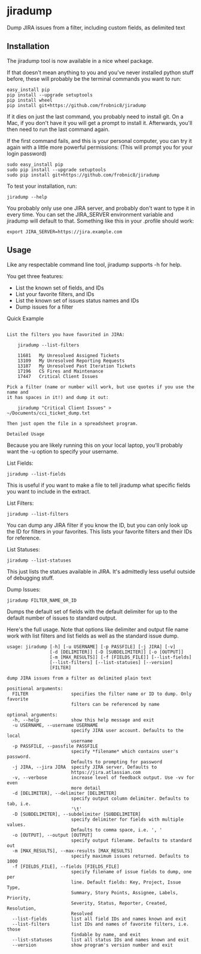 jiradump
========

Dump JIRA issues from a filter, including custom fields, as delimited text

Installation
------------

The jiradump tool is now available in a nice wheel package.

If that doesn't mean anything to you and you've never installed python
stuff before, these will probably be the terminal commands you want to run:

    easy_install pip
    pip install --upgrade setuptools
    pip install wheel
    pip install git+https://github.com/frobnic8/jiradump

If it dies on just the last command, you probably need to install git.
On a Mac, if you don't have it you will get a prompt to install it.
Afterwards, you'll then need to run the last command again.

If the first command fails, and this is your personal computer, you can
try it again with a little more powerful permissions: (This will prompt
you for your login password)

    sudo easy_install pip
    sudo pip install --upgrade setuptools
    sudo pip install git+https://github.com/frobnic8/jiradump

To test your installation, run:

    jiradump --help

You probably only use one JIRA server, and probably don't want to type it
in every time. You can set the JIRA_SERVER environment variable and jiradump
will default to that. Something like this in your .profile should work:

    export JIRA_SERVER=https://jira.example.com

Usage
-----

Like any respectable command line tool, jiradump supports -h for help.

You get three features:

* List the known set of fields, and IDs
* List your favorite filters, and IDs
* List the known set of issues status names and IDs
* Dump issues for a filter


Quick Example
~~~~~~~~~~~~~

List the filters you have favorited in JIRA:

    jiradump --list-filters

    11681   My Unresolved Assigned Tickets
    13109   My Unresolved Reporting Requests
    13187   My Unresolved Past Iteration Tickets
    17196   CS Fires and Maintenance
    17447   Critical Client Issues

Pick a filter (name or number will work, but use quotes if you use the name and
it has spaces in it!) and dump it out:

    jiradump "Critical Client Issues" > ~/Documents/cci_ticket_dump.txt

Then just open the file in a spreadsheet program.

Detailed Usage
~~~~~~~~~~~~~~

Because you are likely running this on your local laptop, you'll probably want
the -u option to specify your username.

List Fields:

    jiradump --list-fields

This is useful if you want to make a file to tell jiradump what specific fields
you want to include in the extract.

List Filters:

    jiradump --list-filters

You can dump any JIRA filter if you know the ID, but you can only look up the
ID for filters in your favorites. This lists your favorite filters and their
IDs for reference.

List Statuses:

    jiradump --list-statuses

This just lists the statues available in JIRA. It's admittedly less useful
outside of debugging stuff.

Dump Issues:

    jiradump FILTER_NAME_OR_ID

Dumps the default set of fields with the default delimiter for up to the
default number of issues to standard output.

Here's the full usage. Note that options like delimiter and output file name
work with list filters and list fields as well as the standard issue dump.

    usage: jiradump [-h] [-u USERNAME] [-p PASSFILE] [-j JIRA] [-v]
                    [-d [DELIMITER]] [-D [SUBDELIMITER]] [-o [OUTPUT]]
                    [-m [MAX_RESULTS]] [-f [FIELDS_FILE]] [--list-fields]
                    [--list-filters] [--list-statuses] [--version]
                    [FILTER]

    dump JIRA issues from a filter as delimited plain text

    positional arguments:
      FILTER                specifies the filter name or ID to dump. Only favorite
                            filters can be referenced by name

    optional arguments:
      -h, --help            show this help message and exit
      -u USERNAME, --username USERNAME
                            specify JIRA user account. Defaults to the local
                            username
      -p PASSFILE, --passfile PASSFILE
                            specify *filename* which contains user's password.
                            Defaults to prompting for password
      -j JIRA, --jira JIRA  specify JIRA server. Defaults to
                            https://jira.atlassian.com
      -v, --verbose         increase level of feedback output. Use -vv for even
                            more detail
      -d [DELIMITER], --delimiter [DELIMITER]
                            specify output column delimiter. Defaults to tab, i.e.
                            '\t'
      -D [SUBDELIMITER], --subdelimiter [SUBDELIMITER]
                            specify delimiter for fields with multiple values.
                            Defaults to comma space, i.e. ', '
      -o [OUTPUT], --output [OUTPUT]
                            specify output filename. Defaults to standard out
      -m [MAX_RESULTS], --max-results [MAX_RESULTS]
                            specify maximum issues returned. Defaults to 1000
      -f [FIELDS_FILE], --fields [FIELDS_FILE]
                            specify filename of issue fields to dump, one per
                            line. Default fields: Key, Project, Issue Type,
                            Summary, Story Points, Assignee, Labels, Priority,
                            Severity, Status, Reporter, Created, Resolution,
                            Resolved
      --list-fields         list all field IDs and names known and exit
      --list-filters        list IDs and names of favorite filters, i.e. those
                            findable by name, and exit
      --list-statuses       list all status IDs and names known and exit
      --version             show program's version number and exit

